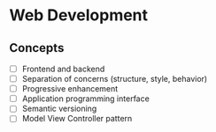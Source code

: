 # Web Development

## Concepts

- [ ] Frontend and backend
- [ ] Separation of concerns (structure, style, behavior)
- [ ] Progressive enhancement
- [ ] Application programming interface
- [ ] Semantic versioning
- [ ] Model View Controller pattern
